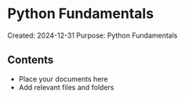 # Python Fundamentals
Created: 2024-12-31
Purpose: Python Fundamentals

## Contents
- Place your documents here
- Add relevant files and folders
